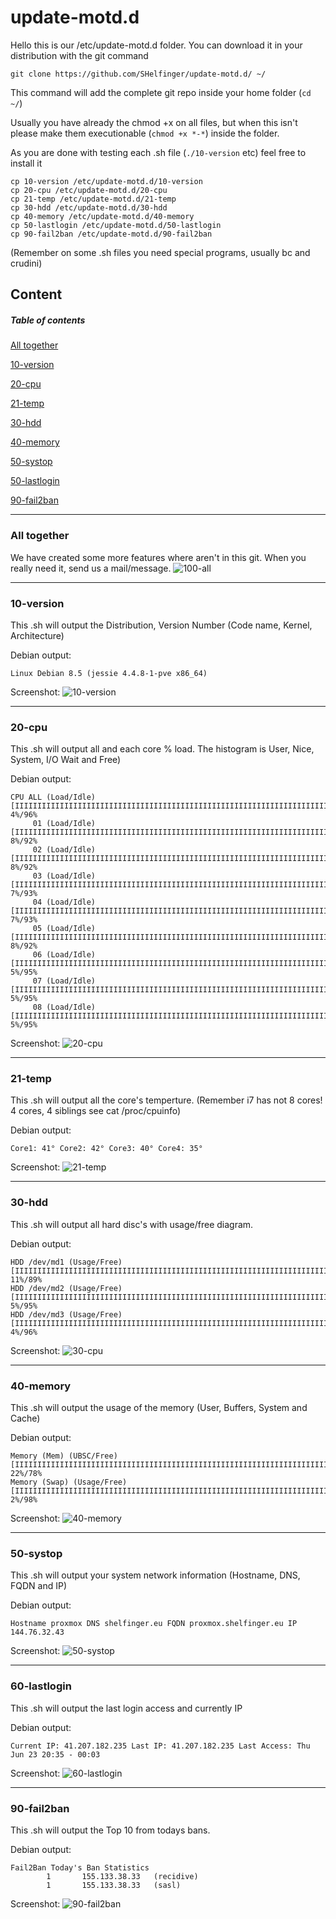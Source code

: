 # update-motd.d

Hello this is our /etc/update-motd.d folder. You can download it in your distribution with the git command
```shell
git clone https://github.com/SHelfinger/update-motd.d/ ~/
```
This command will add the complete git repo inside your home folder (`cd ~/`)

Usually you have already the chmod +x on all files, but when this isn't please make them executionable (`chmod +x *-*`) inside the folder.

As you are done with testing each .sh file (`./10-version` etc) feel free to install it
```shell
cp 10-version /etc/update-motd.d/10-version
cp 20-cpu /etc/update-motd.d/20-cpu
cp 21-temp /etc/update-motd.d/21-temp
cp 30-hdd /etc/update-motd.d/30-hdd
cp 40-memory /etc/update-motd.d/40-memory
cp 50-lastlogin /etc/update-motd.d/50-lastlogin
cp 90-fail2ban /etc/update-motd.d/90-fail2ban
```
(Remember on some .sh files you need special programs, usually bc and crudini)

## Content

##### Table of contents
[All together](https://github.com/SHelfinger/update-motd.d#all-together)

[10-version](https://github.com/SHelfinger/update-motd.d#10-version)

[20-cpu](https://github.com/SHelfinger/update-motd.d#20-cpu)

[21-temp](https://github.com/SHelfinger/update-motd.d#21-temp)

[30-hdd](https://github.com/SHelfinger/update-motd.d#30-hdd)

[40-memory](https://github.com/SHelfinger/update-motd.d#40-memory)

[50-systop](https://github.com/SHelfinger/update-motd.d#50-systop)

[50-lastlogin](https://github.com/SHelfinger/update-motd.d#60-lastlogin)

[90-fail2ban](https://github.com/SHelfinger/update-motd.d#90-fail2ban)


---
### All together
We have created some more features where aren't in this git. When you really need it, send us a mail/message.
![100-all](https://raw.githubusercontent.com/SHelfinger/update-motd.d/master/images/100-all.png "100-all")

---
### 10-version
This .sh will output the Distribution, Version Number (Code name, Kernel, Architecture)

Debian output:
```shell
Linux Debian 8.5 (jessie 4.4.8-1-pve x86_64)
```

Screenshot:
![10-version](https://raw.githubusercontent.com/SHelfinger/update-motd.d/master/images/10-version.png "10-version")

---
### 20-cpu
This .sh will output all and each core % load. The histogram is User, Nice, System, I/O Wait and Free)

Debian output:
```shell
CPU ALL (Load/Idle) [IIIIIIIIIIIIIIIIIIIIIIIIIIIIIIIIIIIIIIIIIIIIIIIIIIIIIIIIIIIIIIIIIIIIIIIIIIIIIIIIIIIIIIIIIIIIIIIIIIII] 4%/96%
     01 (Load/Idle) [IIIIIIIIIIIIIIIIIIIIIIIIIIIIIIIIIIIIIIIIIIIIIIIIIIIIIIIIIIIIIIIIIIIIIIIIIIIIIIIIIIIIIIIIIIIIIIIIIIII] 8%/92%
     02 (Load/Idle) [IIIIIIIIIIIIIIIIIIIIIIIIIIIIIIIIIIIIIIIIIIIIIIIIIIIIIIIIIIIIIIIIIIIIIIIIIIIIIIIIIIIIIIIIIIIIIIIIIIII] 8%/92%
     03 (Load/Idle) [IIIIIIIIIIIIIIIIIIIIIIIIIIIIIIIIIIIIIIIIIIIIIIIIIIIIIIIIIIIIIIIIIIIIIIIIIIIIIIIIIIIIIIIIIIIIIIIIIIII] 7%/93%
     04 (Load/Idle) [IIIIIIIIIIIIIIIIIIIIIIIIIIIIIIIIIIIIIIIIIIIIIIIIIIIIIIIIIIIIIIIIIIIIIIIIIIIIIIIIIIIIIIIIIIIIIIIIIIII] 7%/93%
     05 (Load/Idle) [IIIIIIIIIIIIIIIIIIIIIIIIIIIIIIIIIIIIIIIIIIIIIIIIIIIIIIIIIIIIIIIIIIIIIIIIIIIIIIIIIIIIIIIIIIIIIIIIIIII] 8%/92%
     06 (Load/Idle) [IIIIIIIIIIIIIIIIIIIIIIIIIIIIIIIIIIIIIIIIIIIIIIIIIIIIIIIIIIIIIIIIIIIIIIIIIIIIIIIIIIIIIIIIIIIIIIIIIIII] 5%/95%
     07 (Load/Idle) [IIIIIIIIIIIIIIIIIIIIIIIIIIIIIIIIIIIIIIIIIIIIIIIIIIIIIIIIIIIIIIIIIIIIIIIIIIIIIIIIIIIIIIIIIIIIIIIIIIII] 5%/95%
     08 (Load/Idle) [IIIIIIIIIIIIIIIIIIIIIIIIIIIIIIIIIIIIIIIIIIIIIIIIIIIIIIIIIIIIIIIIIIIIIIIIIIIIIIIIIIIIIIIIIIIIIIIIIIII] 5%/95%
```

Screenshot:
![20-cpu](https://raw.githubusercontent.com/SHelfinger/update-motd.d/master/images/20-cpu.png "20-cpu")

---
### 21-temp
This .sh will output all the core's temperture. (Remember i7 has not 8 cores! 4 cores, 4 siblings see cat /proc/cpuinfo)

Debian output: 
```shell
Core1: 41° Core2: 42° Core3: 40° Core4: 35°
```

Screenshot:
![21-temp](https://raw.githubusercontent.com/SHelfinger/update-motd.d/master/images/21-temp.png "21-temp")

---
### 30-hdd
This .sh will output all hard disc's with usage/free diagram.

Debian output:
```shell
HDD /dev/md1 (Usage/Free) [IIIIIIIIIIIIIIIIIIIIIIIIIIIIIIIIIIIIIIIIIIIIIIIIIIIIIIIIIIIIIIIIIIIIIIIIIIIIIIIIIIIIIIIIIIIIIIIIIIII] 11%/89%
HDD /dev/md2 (Usage/Free) [IIIIIIIIIIIIIIIIIIIIIIIIIIIIIIIIIIIIIIIIIIIIIIIIIIIIIIIIIIIIIIIIIIIIIIIIIIIIIIIIIIIIIIIIIIIIIIIIIIII] 5%/95%
HDD /dev/md3 (Usage/Free) [IIIIIIIIIIIIIIIIIIIIIIIIIIIIIIIIIIIIIIIIIIIIIIIIIIIIIIIIIIIIIIIIIIIIIIIIIIIIIIIIIIIIIIIIIIIIIIIIIIII] 4%/96%
```

Screenshot:
![30-cpu](https://raw.githubusercontent.com/SHelfinger/update-motd.d/master/images/30-hdd.png "30-hdd")

---
### 40-memory
This .sh will output the usage of the memory (User, Buffers, System and Cache)

Debian output:
```shell
Memory (Mem) (UBSC/Free) [IIIIIIIIIIIIIIIIIIIIIIIIIIIIIIIIIIIIIIIIIIIIIIIIIIIIIIIIIIIIIIIIIIIIIIIIIIIIIIIIIIIIIIIIIIIIIIIIIIII] 22%/78%
Memory (Swap) (Usage/Free) [IIIIIIIIIIIIIIIIIIIIIIIIIIIIIIIIIIIIIIIIIIIIIIIIIIIIIIIIIIIIIIIIIIIIIIIIIIIIIIIIIIIIIIIIIIIIIIIIIIII] 2%/98%
```

Screenshot:
![40-memory](https://raw.githubusercontent.com/SHelfinger/update-motd.d/master/images/40-memory.png "40-memory")

---
### 50-systop
This .sh will output your system network information (Hostname, DNS, FQDN and IP)

Debian output:
```shell
Hostname proxmox DNS shelfinger.eu FQDN proxmox.shelfinger.eu IP 144.76.32.43
```

Screenshot:
![50-systop](https://raw.githubusercontent.com/SHelfinger/update-motd.d/master/images/50-systop.png "50-systop")

---
### 60-lastlogin
This .sh will output the last login access and currently IP

Debian output:
```shell
Current IP: 41.207.182.235 Last IP: 41.207.182.235 Last Access: Thu Jun 23 20:35 - 00:03
```

Screenshot:
![60-lastlogin](https://raw.githubusercontent.com/SHelfinger/update-motd.d/master/images/60-lastlogin.png "60-lastlogin")

---
### 90-fail2ban
This .sh will output the Top 10 from todays bans.

Debian output:
```shell
Fail2Ban Today's Ban Statistics
        1       155.133.38.33   (recidive)
        1       155.133.38.33   (sasl)
```

Screenshot:
![90-fail2ban](https://raw.githubusercontent.com/SHelfinger/update-motd.d/master/images/90-fail2ban.png "90-fail2ban")
